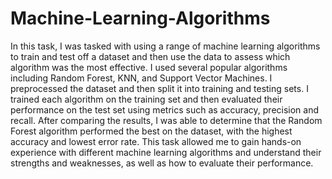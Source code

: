 # Machine-Learning-Algorithms
In this task, I was tasked with using a range of machine learning algorithms to train and test off a dataset and then use the data to assess which algorithm was the most effective. I used several popular algorithms including Random Forest, KNN, and Support Vector Machines. I preprocessed the dataset and then split it into training and testing sets. I trained each algorithm on the training set and then evaluated their performance on the test set using metrics such as accuracy, precision and recall. After comparing the results, I was able to determine that the Random Forest algorithm performed the best on the dataset, with the highest accuracy and lowest error rate. This task allowed me to gain hands-on experience with different machine learning algorithms and understand their strengths and weaknesses, as well as how to evaluate their performance.
